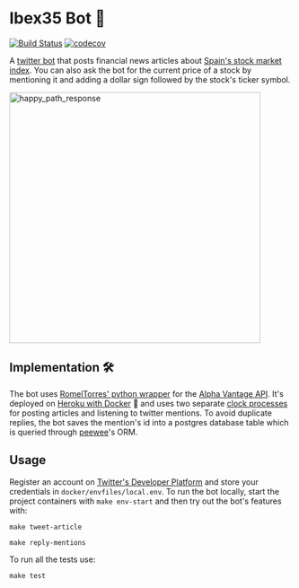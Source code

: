 # Ibex35 Bot 🤖 
[![Build Status](https://travis-ci.org/luisgc93/ibex35_bot.svg?branch=master)](https://travis-ci.org/luisgc93/ibex35_bot) [![codecov](https://codecov.io/gh/luisgc93/ibex35_bot/branch/master/graph/badge.svg?token=QM9L6HQ3YQ)](https://codecov.io/gh/luisgc93/ibex35_bot)

A [twitter bot](https://twitter.com/BotIbex) that posts financial news articles about [Spain's stock market index](https://en.wikipedia.org/wiki/IBEX_35). You can also ask the bot for the current price of a stock by mentioning it and adding a dollar sign followed by the stock's ticker symbol. 

<img width="447" alt="happy_path_response" src="https://user-images.githubusercontent.com/32971373/98453334-41389d00-2158-11eb-8e61-f41b0f2d62eb.png">

## Implementation 🛠️
The bot uses [RomelTorres' python wrapper](https://github.com/RomelTorres/alpha_vantage) for the [Alpha Vantage API](https://www.alphavantage.co/documentation/). It's deployed on [Heroku with Docker](https://devcenter.heroku.com/articles/build-docker-images-heroku-yml) 🐳 and uses two separate [clock processes](https://devcenter.heroku.com/articles/clock-processes-python) for posting articles and listening to twitter mentions. To avoid duplicate replies, the bot saves the mention's id into a postgres database table which is queried through [peewee](http://docs.peewee-orm.com/en/latest/)'s ORM.

## Usage
Register an account on [Twitter's Developer Platform](https://developer.twitter.com/en) and store your credentials in `docker/envfiles/local.env`.
To run the bot locally, start the project containers with `make env-start` and then try out the bot's features with:

`make tweet-article`

`make reply-mentions`
 
To run all the tests use:
 
`make test`
